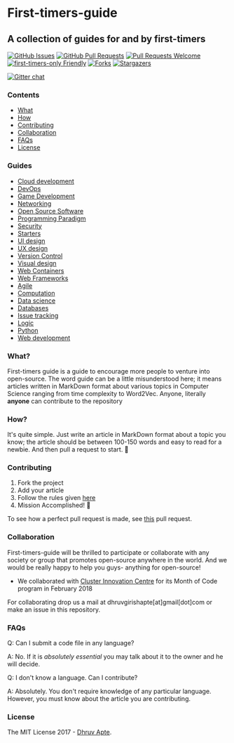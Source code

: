 # First-timers-guide

## A collection of guides for and by first-timers

[![GitHub Issues](https://img.shields.io/github/issues/the-ethan-hunt/first-timers-guide.svg?style=flat-square)](https://github.com/the-ethan-hunt/first-timers-guide/issues) [![GitHub Pull Requests](https://img.shields.io/github/issues-pr/the-ethan-hunt/first-timers-guide.svg?style=flat-square)](https://github.com/the-ethan-hunt/first-timers-guide/pulls) [![Pull Requests Welcome](https://img.shields.io/badge/PRs-welcome-green.svg?style=flat-square)](http://makeapullrequest.com)
[![first-timers-only Friendly](https://img.shields.io/badge/first--timers--only-friendly-yellow.svg?style=flat-square)](http://www.firsttimersonly.com/)
[![Forks](https://img.shields.io/github/forks/the-ethan-hunt/first-timers-guide.svg)](https://github.com/the-ethan-hunt/first-timers-guide/network)
[![Stargazers](https://img.shields.io/github/stars/the-ethan-hunt/first-timers-guide.svg)](https://github.com/the-ethan-hunt/first-timers-guide/stargazers)

[![Gitter chat](https://badges.gitter.im/first-timers-guide/Lobby.png)](https://gitter.im/first-timers-guide/Lobby)


### Contents

- [What](#what)
- [How](#how)
- [Contributing](#contributing)
- [Collaboration](#collaboration)
- [FAQs](#faqs)
- [License](#license)

### Guides

- [Cloud development](guides/Cloud_development)
- [DevOps](guides/DevOps)
- [Game Development](guides/GameDevelopment)
- [Networking](guides/Networking)
- [Open Source Software](guides/Open_Source_Software)
- [Programming Paradigm](guides/Programming_Paradigm)
- [Security](guides/Security)
- [Starters](guides/Starters)
- [UI design](guides/UI_design)
- [UX design](guides/UX_design)
- [Version Control](guides/Version_Control)
- [Visual design](guides/Visual_design)
- [Web Containers](guides/Web_Containers)
- [Web Frameworks](guides/Web_Frameworks)
- [Agile](guides/agile)
- [Computation](guides/computation)
- [Data science](guides/data_science)
- [Databases](guides/databases)
- [Issue tracking](guides/issue_tracking)
- [Logic](guides/logic)
- [Python](guides/python)
- [Web development](guides/web_development)

### What?

First-timers guide is a guide to encourage more people to venture into open-source. The word guide can be a little misunderstood
here; it means articles written in MarkDown format about various topics in Computer Science ranging from time complexity to Word2Vec.
Anyone, literally **anyone** can contribute to the repository

### How?

It's quite simple. Just write an article in MarkDown format about a topic you know; the article should be between 100-150 words and 
easy to read for a newbie. And then pull a request to start. :tada:

### Contributing

1) Fork the project
2) Add your article
3) Follow the rules given [here](https://github.com/the-ethan-hunt/first-timers-guide/blob/master/CONTRIBUTING.md)
4) Mission Accomplished! :tada:

To see how a perfect pull request is made, see [this](https://github.com/the-ethan-hunt/first-timers-guide/pull/66) pull request.

### Collaboration

First-timers-guide will be thrilled to participate or collaborate with any society or group that promotes open-source anywhere in the 
world. And we would be really happy to help you guys- anything for open-source!
- We collaborated with [Cluster Innovation Centre](https://www.ducic.ac.in/) for its Month of 
Code program in February 2018

For collaborating drop us a mail at dhruvgirishapte[at]gmail[dot]com or make an issue in this repository.

### FAQs

Q: Can I submit a code file in any language?

A: No. If it is *absolutely essential* you may talk about it to the owner and he will decide.

Q: I don't know a language. Can I contribute?

A: Absolutely. You don't require knowledge of any particular language. However, you must know about the article you are contributing.

### License

The MIT License 2017 - [Dhruv Apte](http://github.com/the-ethan-hunt/).




